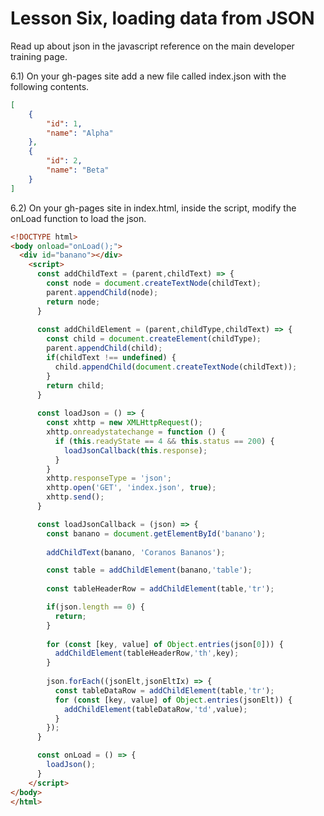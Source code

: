 # Lesson Six, loading data from JSON

Read up about json in the javascript reference on the main developer training page.

6.1) On your gh-pages site add a new file called index.json with the following contents.
```json
[
	{
		"id": 1,
		"name": "Alpha"
	},
	{
		"id": 2,
		"name": "Beta"
	}
]
```

6.2) On your gh-pages site in index.html, inside the script, modify the onLoad function to load the json.
```html
<!DOCTYPE html>
<body onload="onLoad();">
  <div id="banano"></div>
    <script>
      const addChildText = (parent,childText) => {
        const node = document.createTextNode(childText);
        parent.appendChild(node);
        return node;
      }
  
      const addChildElement = (parent,childType,childText) => {
        const child = document.createElement(childType);
        parent.appendChild(child);
        if(childText !== undefined) {
          child.appendChild(document.createTextNode(childText));
        }
        return child;
      }
  
	  const loadJson = () => {
        const xhttp = new XMLHttpRequest();
        xhttp.onreadystatechange = function () {
          if (this.readyState == 4 && this.status == 200) {
            loadJsonCallback(this.response);
          }
        }
        xhttp.responseType = 'json';
        xhttp.open('GET', 'index.json', true);
        xhttp.send();
      }

      const loadJsonCallback = (json) => {
        const banano = document.getElementById('banano');
        
        addChildText(banano, 'Coranos Bananos');

        const table = addChildElement(banano,'table');
        
        const tableHeaderRow = addChildElement(table,'tr');

        if(json.length == 0) {
          return;
        }
        
        for (const [key, value] of Object.entries(json[0])) {
          addChildElement(tableHeaderRow,'th',key);
        }
        
        json.forEach((jsonElt,jsonEltIx) => {
          const tableDataRow = addChildElement(table,'tr');
          for (const [key, value] of Object.entries(jsonElt)) {
            addChildElement(tableDataRow,'td',value);
          }
        });
      }

      const onLoad = () => {
        loadJson();
      }
    </script>
</body>
</html>
```
